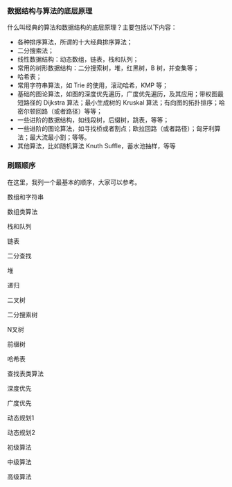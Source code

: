 ### 数据结构与算法的底层原理

什么叫经典的算法和数据结构的底层原理？主要包括以下内容：

- 各种排序算法，所谓的十大经典排序算法；
- 二分搜索法；
- 线性数据结构：动态数组，链表，栈和队列；
- 常用的树形数据结构：二分搜索树，堆，红黑树，B 树，并查集等；
- 哈希表；
- 常用字符串算法，如 Trie 的使用，滚动哈希，KMP 等；
- 基础的图论算法，如图的深度优先遍历，广度优先遍历，及其应用；带权图最短路径的 Dijkstra 算法；最小生成树的 Kruskal 算法；有向图的拓扑排序；哈密尔顿回路（或者路径）等等；
- 一些进阶的数据结构，如线段树，后缀树，跳表，等等；
- 一些进阶的图论算法，如寻找桥或者割点；欧拉回路（或者路径）；匈牙利算法；最大流最小割；等等。
- 其他算法，比如随机算法 Knuth Suffle，蓄水池抽样，等等

### 刷题顺序

在这里，我列一个最基本的顺序，大家可以参考。

数组和字符串

数组类算法

栈和队列

链表

二分查找

堆

递归

二叉树

二分搜索树

N叉树

前缀树

哈希表

查找表类算法

深度优先

广度优先

动态规划1

动态规划2

初级算法

中级算法

高级算法